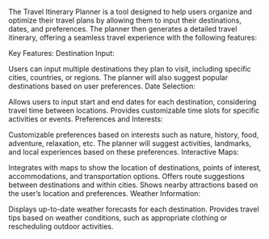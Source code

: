 The Travel Itinerary Planner is a tool designed to help users organize and optimize their travel plans by allowing them to input their destinations, dates, and preferences. The planner then generates a detailed travel itinerary, offering a seamless travel experience with the following features:

Key Features:
Destination Input:

Users can input multiple destinations they plan to visit, including specific cities, countries, or regions.
The planner will also suggest popular destinations based on user preferences.
Date Selection:

Allows users to input start and end dates for each destination, considering travel time between locations.
Provides customizable time slots for specific activities or events.
Preferences and Interests:

Customizable preferences based on interests such as nature, history, food, adventure, relaxation, etc.
The planner will suggest activities, landmarks, and local experiences based on these preferences.
Interactive Maps:

Integrates with maps to show the location of destinations, points of interest, accommodations, and transportation options.
Offers route suggestions between destinations and within cities.
Shows nearby attractions based on the user’s location and preferences.
Weather Information:

Displays up-to-date weather forecasts for each destination.
Provides travel tips based on weather conditions, such as appropriate clothing or rescheduling outdoor activities.
